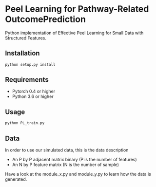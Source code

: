 # Peel Learning for Pathway-Related OutcomePrediction

Python implementation of Effective Peel Learning for Small Data with Structured Features.

## Installation

```python
python setup.py install
```
## Requirements

* Pytorch 0.4 or higher
* Python 3.6 or higher


## Usage

```python
python PL_train.py
```

## Data

In order to use our simulated data, this is the data description

* An P by P adjacent matrix binary (P is the number of features)
* An N by P feature matrix (N is the number of sample)

Have a look at the module\_x.py and module\_y.py to learn how the data is generated.













